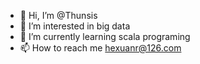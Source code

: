 - 👋 Hi, I’m @Thunsis
- 👀 I’m interested in big data
- 🌱 I’m currently learning scala programing
- 📫 How to reach me hexuanr@126.com

<!---
Thunsis/Thunsis is a ✨ special ✨ repository because its `README.md` (this file) appears on your GitHub profile.
You can click the Preview link to take a look at your changes.
--->
